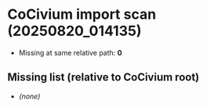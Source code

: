<!-- status: stub; target: 150+ words -->
<!-- status: stub; target: 150+ words -->
<!-- status: stub; target: 150+ words -->
<!-- status: stub; target: 150+ words -->
<!-- status: stub; target: 150+ words -->
<!-- status: stub; target: 150+ words -->
# CoCivium import scan (20250820_014135)

- Missing at same relative path: **0**

## Missing list (relative to CoCivium root)
- *(none)*











